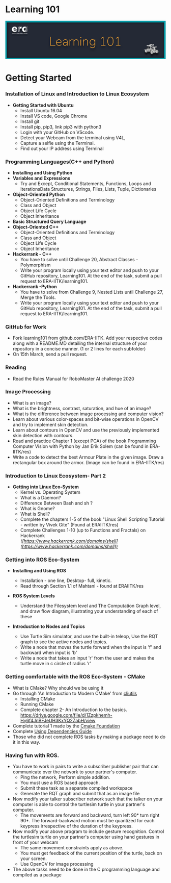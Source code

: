 # Learning 101
![Learning 101](https://github.com/ERA-IITK/learning101/blob/master/learning101.png)


# Getting Started

### Installation of Linux and Introduction to Linux Ecosystem

 - **Getting Started with Ubuntu**  
   - Install Ubuntu 16.04  
   - Install VS code, Google Chrome  
   - Install git  
   - Install pip, pip3, link pip3 with python3  
   - Login with your GitHub on VScode.  
   - Detect your Webcam from the terminal using V4L,  
   - Capture a selfie using the Terminal.  
   - Find out your IP address using Terminal  

### Programming Languages(C++ and Python)

 - **Installing and Using Python**    
 - **Variables and Expressions**  
    - Try and Except, Conditional Statements, Functions, Loops and IterationsData Structures, Strings, Files, Lists, Tuple, Dictionaries  
- **Object-Oriented Python**  
  - Object-Oriented Definitions and Terminology  
  - Class and Object  
  - Object Life Cycle  
  - Object Inheritance  
- **Basic Structured Query Language**  
- **Object-Oriented C++**  
    - Object-Oriented Definitions and Terminology  
    - Class and Object  
    - Object Life Cycle  
    - Object Inheritance  
- **Hackerrank - C++**  
  - You have to solve until Challenge 20, Abstract Classes - Polymorphism  
  - Write your program locally using your text editor and push to your GitHub repository, Learning101. At the end of the task, submit a pull request to ERA-IITK/learning101.  
- **Hackerrank -Python**  
  - You have to solve from Challenge 9, Nested Lists until Challenge 27, Merge the Tools.  
  - Write your program locally using your text editor and push to your GitHub repository, Learning101. At the end of the task, submit a pull request to ERA-IITK/learning101.  

### GitHub for Work  
   - Fork learning101 from github.com/ERA-IITK. Add your respective codes along with a README.MD detailing the internal structure of your repository in a concise manner. (1 or 2 lines for each subfolder)  
   - On 15th March, send a pull request.  

### Reading  

  - Read the Rules Manual for RoboMaster AI challenge 2020  

### Image Processing  

  - What is an image?  
  - What is the brightness, contrast, saturation, and hue of an image?  
  - What is the difference between image processing and computer vision?  
  - Learn about various color-spaces and bit-wise operations in OpenCV and try to implement skin detection.  
  - Learn about contours in OpenCV and use the previously implemented skin detection with contours.  
  - Read and practice Chapter 1 (except PCA) of the book Programming Computer Vision with Python by Jan Erik Solem (can be found in ERA-IITK/res)  
  - Write a code to detect the best Armour Plate in the given image. Draw a rectangular box around the armor. (Image can be found in ERA-IITK/res)  

### Introduction to Linux Ecosystem- Part 2 

- **Getting into Linux Eco-System**  
  - Kernel vs. Operating System  
  - What is a Daemon?  
  - Difference Between Bash and sh ?  
  - What is Gnome?  
  - What is Shell?  
  - Complete the chapters 1-5 of the book "Linux Shell Scripting Tutorial - written by Vivek Gite" (Found at ERAIITK/res)    
  - Complete Challenges 1-10 (up to Functions and Fractals) on Hackerrank  
*([https://www.hackerrank.com/domains/shell](https://www.hackerrank.com/domains/shell))*  

### Getting into ROS Eco-System

- **Installing and Using ROS**  
  - Installation - one line, Desktop- full, kinetic.  
  - Read through Section 1.1 of Mahtani - found at ERAIITK/res  
  
- **ROS System Levels**  
   - Understand the Filesystem level and The Computation Graph level, and draw flow diagram, illustrating your understanding of each of these  
  
-  **Introduction to Nodes and Topics**  
   - Use Turtle Sim simulator, and use the built-in teleop, Use the RQT graph to see the active
nodes and topics.  
   - Write a node that moves the turtle forward when the input is &#39;f&#39; and backward when input is &#39;b&#39;  
   - Write a node that takes an input &#39;r&#39; from the user and makes the turtle move in c circle of radius &#39;r&#39;  


### Getting comfortable with the ROS Eco-System - CMake
  - What is CMake? Why should we be using it
  - Go through &#39;An Introduction to Modern CMake&#39; from [cliutils](https://cliutils.gitlab.io/modern-cmake/)
    - Installing CMake
    - Running CMake
    -  Complete chapter 2- An Introduction to the basics. https://drive.google.com/file/d/1Zzpkhemh-Hy6f4JnBFJeUH3KxYQ2ZabH/view
  - Complete tutorial 1 made by the [Cmake Foundation](https://cmake.org/cmake/help/latest/guide/tutorial/index.html)
  - Complete [Using Dependencies Guide](https://cmake.org/cmake/help/latest/guide/using-dependencies/index.html)
  - Those who did not complete ROS tasks by making a package need to do it in this way.
### Having fun with ROS.
  - You have to work in pairs to write a subscriber publisher pair that can communicate over the network to your partner&#39;s computer.
    -  Ping the network, Perform simple addition.
    -  You must use a ROS based approach.
    -  Submit these task as a separate compiled workspace
    -  Generate the RQT graph and submit that as an image file
  - Now modify your talker subscriber network such that the talker on your computer is able to control the turtlesim turtle in your partner&#39;s computer.
    -  The movements are forward and backward, turn left 90\* turn right 90\*. The forward-backward motion must be quantized for each keypress irrespective of the duration of the keypress.
  - Now modify your above program to include gesture recognition. Control the turtlesim turtle on your partner&#39;s computer using hand gestures in front of your webcam
    -  The same movement constraints apply as above.
    -  You must get feedback of the current position of the turtle, back on your screen.
    -  Use OpenCV for image processing
  - The above tasks need to be done in the C programming language and compiled as a package
